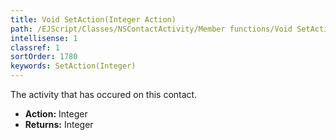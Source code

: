 ```yaml
---
title: Void SetAction(Integer Action)
path: /EJScript/Classes/NSContactActivity/Member functions/Void SetAction(Integer p_0)
intellisense: 1
classref: 1
sortOrder: 1780
keywords: SetAction(Integer)
---
```



The activity that has occured on this contact.



* **Action:** Integer
* **Returns:** Integer


